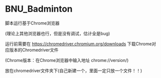 # BNU_Badminton

脚本运行基于Chrome浏览器

(理论上其他浏览器也行，但是没有调试，估计全是bug)

运行前需要在 https://chromedriver.chromium.org/downloads 
下载Chrome对应版本的Chromedriver文件

(Chrome版本：在Chrome浏览器中输入地址 chrome://version/)

放在chromedriver文件夹下(自己新建一个，里面一定只放一个文件！！)
